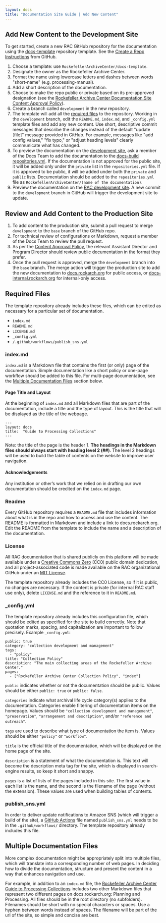 ```yaml
---
layout: docs
title: "Documentation Site Guide | Add New Content"
---
```


## Add New Content to the Development Site

To get started, create a new RAC GitHub repository for the documentation using the [docs-template](https://github.com/RockefellerArchiveCenter/docs-template) repository template.
See the [Create a Repo Instructions](https://help.github.com/articles/create-a-repo/) from GitHub.

1. Choose a template: use `RockefellerArchiveCenter/docs-template`.
2. Designate the owner as the Rockefeller Archive Center.
3. Format the name using lowercase letters and dashes between words "short-name" (e.g. processing-manual).
4. Add a short description of the documentation.
5. Choose to make the repo public or private based on its pre-approved designation (see the [Rockefeller Archive Center Documentation Site Content Approval Policy](http://docs.rockarch.org/docs-policy/)).
6. Create a branch called `development` in the new repository.
7. The template will add all the [required files](#required-files) to the repository. Working in the `development` branch, edit the `README.md`, `index.md`, and `_config.yml` template files and add any new content. Use short, descriptive commit messages that describe the changes instead of the default "update [file]" message provided in GitHub. For example, messages like "add config values," "fix typo," or "adjust heading levels" clearly communicate what has changed.
8. To preview the documentation on the [development site](https://docs-internal.dev.rockarch.org/), ask a member of the Docs Team to add the documentation to the [docs-build repositories.yml](https://github.com/RockefellerArchiveCenter/docs-build/blob/base/repositories.yml). If the documentation is not approved for the public site, it will be added only under the `private` list in the `repositories.yml` file. If it is approved to be public, it will be added under both the `private` and `public` lists. Documentation should be added to the `repositories.yml` file as `RockefellerArchiveCenter/(name of the documentation)`.
9.  Preview the documentation on the [RAC development site](https://docs-internal.dev.rockarch.org/). A new commit to the `development` branch in GitHub will trigger the development site to update.

## Review and Add Content to the Production Site

1. To add content to the production site, submit a pull request to merge `development` to the `base` branch of the GitHub repo.
2. For technical review of configurations or Markdown, request a member of the Docs Team to review the pull request.
3.  As per the [Content Approval Policy](https://docs.rockarch.org/docs-policy/), the relevant Assistant Director and Program Director should review public documentation in the format they prefer.
4.  Once the pull request is approved, merge the `development` branch into the `base` branch. The merge action will trigger the production site to add the new documentation to [docs.rockarch.org](https://docs.rockarch.org) for public access, or [docs-internal.rockarch.org](https://docs-internal.rockarch.org) for internal-only access.

## Required Files
The template repository already includes these files, which can be edited as necessary for a particular set of documentation.

* `index.md`
* `README.md`
* `LICENSE.md`
* `_config.yml`
* `/.github/workflows/publish_sns.yml`

### index.md

`index.md` is a Markdown file that contains the first (or only) page of the documentation. Simple documentation like a short policy or one-page workflow should be added to this file. For multi-page documentation, see the [Multiple Documentation Files](#multiple-documentation-files) section below.

#### Page Title and Layout

At the beginning of `index.md` and all Markdown files that are part of the documentation, include a title and the type of layout. This is the title that will be displayed as the title of the webpage.

```
---
layout: docs
title:  "Guide to Processing Collections"
---
```

Note: the title of the page is the header 1. **The headings in the Markdown files should always start with heading level 2 (##)**. The level 2 headings will be used to build the table of contents on the website to improve user navigation.

#### Acknowledgements

Any institution or other’s work that we relied on in drafting our own documentation should be credited on the `index.md` page.

### Readme

Every GitHub repository requires a `README.md` file that includes information about what is in the repo and how to access and use the content. The README is formatted in Markdown and include a link to docs.rockarch.org. Edit the README from the template to include the name and a description of the documentation.

### License

All RAC documentation that is shared publicly on this platform will be made available under a [Creative Commons Zero](https://creativecommons.org/publicdomain/zero/1.0/) (CC0) public domain dedication, and all project-associated code is made available on the RAC organizational GitHub under an [MIT License](https://opensource.org/licenses/MIT).

The template repository already includes the CC0 License, so if it is public, no changes are necessary. If the content is private (for internal RAC staff use only), delete `LICENSE.md` and the reference to it in `README.md`.

###  \_config.yml

The template repository already includes this configuration file, which should be edited as specified for the site to build correctly. Note that quotation marks, spacing, and capitalization are important to follow precisely. Example `_config.yml`:

```
public: true
category: "collection development and management"
tags:
  - "policy"
title: "Collection Policy"
description: "The main collecting areas of the Rockefeller Archive Center."
pages:
  - ["Rockefeller Archive Center Collection Policy", "index"]
```

`public` indicates whether or not the documentation should be public. Values should be either `public: true` or `public: false`.

`categories` indicate what archival life cycle category(s) applies to the documentation. Categories enable filtering of documentation items on the homepage. Values should be `"collection development and management"`, `"preservation"`, `"arrangement and description"`, and/or `"reference and outreach"`.

`tags` are used to describe what type of documentation the item is. Values should be either `"policy"` or `"workflow"`.

`title` is the official title of the documentation, which will be displayed on the home page of the site.

`description` is a statement of what the documentation is. This text will become the description meta tag for the site, which is displayed in search-engine results, so keep it short and snappy.

`pages` is a list of lists of the pages included in this site. The first value in each list is the name, and the second is the filename of the page (without the extension). These values are used when building tables of contents.

### publish_sns.yml
In order to deliver update notifications to Amazon SNS (which will trigger a build of the site), a [GitHub Actions](https://github.com/RockefellerArchiveCenter/docs-build#github-action-configuration) file named `publish_sns.yml` needs to be in the `.github/workflows/` directory. The template repository already includes this file.

## Multiple Documentation Files

More complex documentation might be appropriately split into multiple files, which will translate into a corresponding number of web pages. In deciding how to divide the documentation, structure and present the content in a way that enhances navigation and use.

For example, in addition to an `index.md` file, the [Rockefeller Archive Center Guide to Processing Collections](http://docs.rockarch.org/processing_manual/) includes two other Markdown files that represent two different pages on docs.rockarch.org: Planning and Processing. All files should be in the root directory (no subfolders). Filenames should be short with no special characters or spaces. Use a hyphen between words instead of spaces. The filename will be part of the url of the site, so simple and concise are best.
